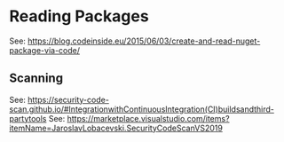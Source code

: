 # Reading Packages #

See: https://blog.codeinside.eu/2015/06/03/create-and-read-nuget-package-via-code/


## Scanning ##

See: https://security-code-scan.github.io/#IntegrationwithContinuousIntegration(CI)buildsandthird-partytools
See: https://marketplace.visualstudio.com/items?itemName=JaroslavLobacevski.SecurityCodeScanVS2019